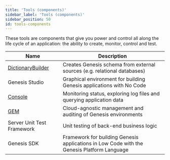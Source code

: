 ```yaml
---
title: 'Tools (components)'
sidebar_label: 'Tools (components)'
sidebar_position: 50
id: tools-components
---
```


These tools are components that give you power and control all along the life cycle of an application: the ability to create, monitor, control and test. 

| Name| Description|
|------------------------------------|--------------------|
| [DictionaryBuilder](/platform-tooling/commands/#dictionarybuilder) |  Creates Genesis schema from external sources (e.g. relational databases)        | 
| Genesis Studio | Graphical environment for building Genesis applications with No Code    |
| [Console](/platform-tooling/genesis-console/intro/) | Monitoring status, exploring log files and querying application data      |
| [GEM](/platform-tooling/genesis-environment-manager/intro/) | Cloud-agnostic management and auditing of Genesis environments |
| Server Unit Test Framework |  Unit testing of back-end business logic |
| Genesis SDK | Framework for building Genesis applications in Low Code with the Genesis Platform Language           | 